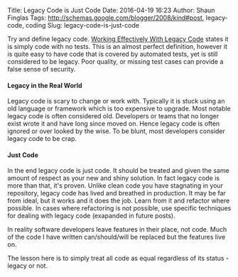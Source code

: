 Title: Legacy Code is Just Code
Date: 2016-04-19 16:23
Author: Shaun Finglas
Tags: http://schemas.google.com/blogger/2008/kind#post, legacy-code, coding
Slug: legacy-code-is-just-code

Try and define legacy code. [Working Effectively With Legacy
Code](https://www.amazon.co.uk/Working-Effectively-Legacy-Michael-Feathers/dp/0131177052/275-5610177-1468962)
states it is simply code with no tests. This is an almost perfect
definition, however it is quite easy to have code that is covered by
automated tests, yet is still considered to be legacy. Poor quality, or
missing test cases can provide a false sense of security.

#### Legacy in the Real World

Legacy code is scary to change or work with. Typically it is stuck using
an old language or framework which is too expensive to upgrade. Most
notable legacy code is often considered old. Developers or teams that no
longer exist wrote it and have long since moved on. Hence legacy code is
often ignored or over looked by the wise. To be blunt, most developers
consider legacy code to be crap.

#### Just Code

In the end legacy code is just code. It should be treated and given the
same amount of respect as your new and shiny solution. In fact legacy
code is more than that, it's proven. Unlike clean code you have
stagnating in your repository, legacy code has lived and breathed in
production. It may be far from ideal, but it works and it does the job.
Learn from it and refactor where possible. In cases where refactoring is
not possible, use specific techniques for dealing with legacy code
(exapanded in future posts).

In reality software developers leave features in their place, not code.
Much of the code I have written can/should/will be replaced but the
features live on.

The lesson here is to simply treat all code as equal regardless of its
status - legacy or not.

</p>


